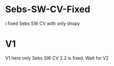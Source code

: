 # Sebs-SW-CV-Fixed
i fixed Sebs SW CV with only dnspy
# V1
V1 here only Sebs SW CV 2.2 is fixed.
Wait for V2
